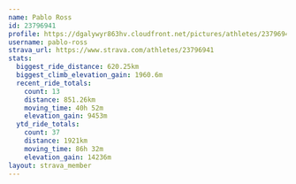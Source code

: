 ```yaml
---
name: Pablo Ross
id: 23796941
profile: https://dgalywyr863hv.cloudfront.net/pictures/athletes/23796941/14615399/1/large.jpg
username: pablo-ross
strava_url: https://www.strava.com/athletes/23796941
stats:
  biggest_ride_distance: 620.25km
  biggest_climb_elevation_gain: 1960.6m
  recent_ride_totals:
    count: 13
    distance: 851.26km
    moving_time: 40h 52m
    elevation_gain: 9453m
  ytd_ride_totals:
    count: 37
    distance: 1921km
    moving_time: 86h 32m
    elevation_gain: 14236m
layout: strava_member
--- 
```


